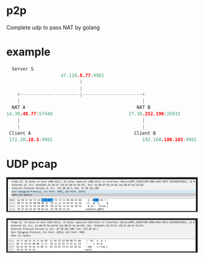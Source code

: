 # p2p
Complete udp to pass NAT by golang



# example

```go
  Server S
                    47.116.8.77:9981
                           |
                           |
    +----------------------|----------------------+
    |                                             |
  NAT A                                         NAT B
14.30.48.77:57449                            27.38.252.190:26932
    |                                             |
    |                                             |
 Client A                                      Client B
 172.20.10.3:9982                                 192.168.100.103:9982
```

# UDP pcap



![](https://raw.githubusercontent.com/cracker8090/imgbed/master/blogImg/20200831170342.png)



![](https://raw.githubusercontent.com/cracker8090/imgbed/master/blogImg/20200831170453.png)      

